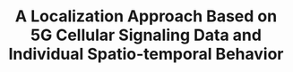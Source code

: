 ---
layout: page
title: A Localization Approach Based on 5G Cellular Signaling Data and Individual Spatio-temporal Behavior
description: >
    #Python, #QGIS
    This project addressed the industrial challenge of low accuracy in building-level indoor user positioning using 5G data.
importance: 1
related_publications: false
img: assets/img/5g_preview.png
category: Main contributor
---